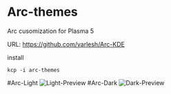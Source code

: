 # Arc-themes
Arc cusomization for Plasma 5

URL: https://github.com/varlesh/Arc-KDE

install
```
kcp -i arc-themes
```
#Arc-Light
![Light-Preview](https://raw.githubusercontent.com/varlesh/Arc-KDE/master/preview.png)
#Arc-Dark
![Dark-Preview](https://raw.githubusercontent.com/varlesh/Arc-Dark-KDE/master/preview.png)
